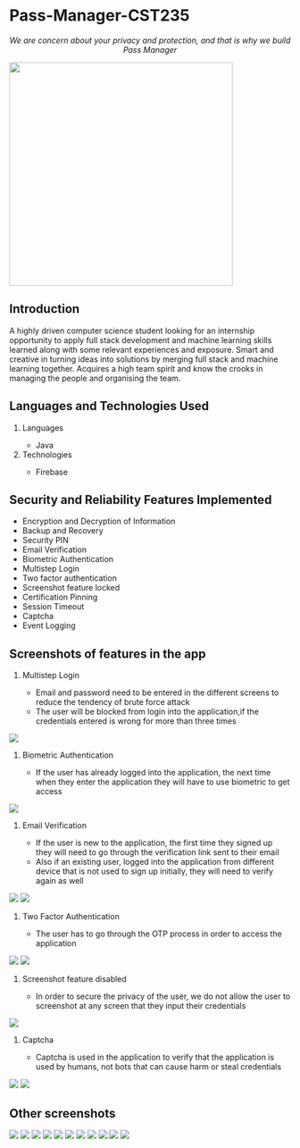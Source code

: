 # Pass-Manager-CST235

<p align="center"><i>We are concern about your privacy and protection, and that is why we build Pass Manager</i></p>

<img src="https://github.com/Sharvin1106/Pass-Manager-CST235/blob/master/images/img1.jpg" 
     width = 400px
     height = 400px
     />

## Introduction

<p> A highly driven computer science student looking for an internship opportunity to apply full stack development and machine learning skills learned along with some relevant experiences and exposure. Smart and creative in turning ideas into solutions by merging full stack and machine learning together. Acquires a high team spirit and know the crooks in managing the people and organising the team. </p>

## Languages and Technologies Used

<ol> 
  <li>Languages</li>
    <ul>
      <li> Java </li>
    </ul>
  <li>Technologies</li>
   <ul>
      <li> Firebase </li>
    </ul>
 </ol>
 
 
## Security and Reliability Features Implemented
- Encryption and Decryption of Information
- Backup and Recovery
- Security PIN
- Email Verification
- Biometric Authentication
- Multistep Login
- Two factor authentication
- Screenshot feature locked
- Certification Pinning
- Session Timeout
- Captcha
- Event Logging

## Screenshots of features in the app
<ol> 
  <li>Multistep Login</li>
    <ul>
      <li> Email and password need to be entered in the different screens to reduce the tendency of brute force attack </li>
      <li> The user will be blocked from login into the application,if the credentials entered is wrong for more than three times </li>
    </ul>
 </ol>
 <img src="https://github.com/Sharvin1106/Pass-Manager-CST235/blob/master/images/img4.jpg" />
 
 <ol> 
  <li>Biometric Authentication</li>
    <ul>
      <li> If the user has already logged into the application, the next time when they enter the application they will have to use biometric to get access </li>
    </ul>
 </ol>
 <img src="https://github.com/Sharvin1106/Pass-Manager-CST235/blob/master/images/img2.jpg" />
 
 <ol> 
  <li>Email Verification</li>
    <ul>
      <li> If the user is new to the application, the first time they signed up they will need to go through the verification link sent to their email </li>
      <li> Also if an existing user, logged into the application from different device that is not used to sign up initially, they will need to verify again as well </li>
    </ul>
 </ol>
 <img src="https://github.com/Sharvin1106/Pass-Manager-CST235/blob/master/images/img3.jpg" />
 <img src="https://github.com/Sharvin1106/Pass-Manager-CST235/blob/master/images/img11.jpg"/>
 
 <ol> 
  <li>Two Factor Authentication</li>
    <ul>
      <li> The user has to go through the OTP process in order to access the application </li>
    </ul>
 </ol>
 <img src="https://github.com/Sharvin1106/Pass-Manager-CST235/blob/master/images/img5.jpg" />
 <img src="https://github.com/Sharvin1106/Pass-Manager-CST235/blob/master/images/img6.jpg"/>
 
  <ol> 
  <li>Screenshot feature disabled</li>
    <ul>
      <li> In order to secure the privacy of the user, we do not allow the user to screenshot at any screen that they input their credentials </li>
    </ul>
 </ol>
 <img src="https://github.com/Sharvin1106/Pass-Manager-CST235/blob/master/images/img7.jpg" />
 
 <ol> 
  <li>Captcha</li>
    <ul>
      <li> Captcha is used in the application to verify that the application is used by humans, not bots that can cause harm or steal credentials </li>
    </ul>
 </ol>
 <img src="https://github.com/Sharvin1106/Pass-Manager-CST235/blob/master/images/img8.jpg" />
 <img src="https://github.com/Sharvin1106/Pass-Manager-CST235/blob/master/images/img9.jpg"/>
 
 ## Other screenshots
<img src="https://github.com/Sharvin1106/Pass-Manager-CST235/blob/master/images/img10.jpg"/>
<img src="https://github.com/Sharvin1106/Pass-Manager-CST235/blob/master/images/img12.jpg"/>
<img src="https://github.com/Sharvin1106/Pass-Manager-CST235/blob/master/images/img13.jpg"/>
<img src="https://github.com/Sharvin1106/Pass-Manager-CST235/blob/master/images/img14.jpg"/>
<img src="https://github.com/Sharvin1106/Pass-Manager-CST235/blob/master/images/img15.jpg"/>
<img src="https://github.com/Sharvin1106/Pass-Manager-CST235/blob/master/images/img16.jpg"/>
<img src="https://github.com/Sharvin1106/Pass-Manager-CST235/blob/master/images/img17.jpg"/>
<img src="https://github.com/Sharvin1106/Pass-Manager-CST235/blob/master/images/img18.jpg"/>
<img src="https://github.com/Sharvin1106/Pass-Manager-CST235/blob/master/images/img19.jpg"/>
<img src="https://github.com/Sharvin1106/Pass-Manager-CST235/blob/master/images/img20.jpg"/>
<img src="https://github.com/Sharvin1106/Pass-Manager-CST235/blob/master/images/img21.jpg"/>

